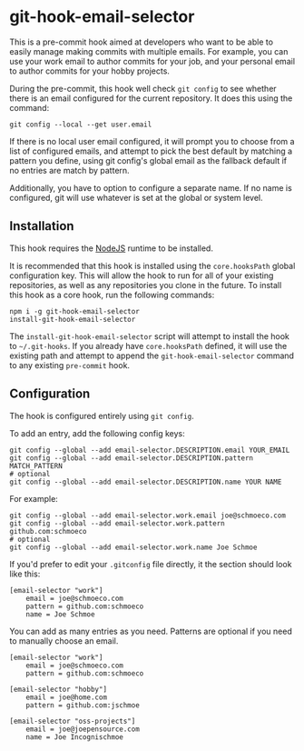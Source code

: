 # git-hook-email-selector

This is a pre-commit hook aimed at developers who want to be able to
easily manage making commits with multiple emails. For example, you can
use your work email to author commits for your job, and your personal
email to author commits for your hobby projects.

During the pre-commit, this hook well check `git config` to see whether
there is an email configured for the current repository. It does this
using the command:

```
git config --local --get user.email
```

If there is no local user email configured, it will prompt you to choose
from a list of configured emails, and attempt to pick the best default
by matching a pattern you define, using git config's global email as the
fallback default if no entries are match by pattern.

Additionally, you have to option to configure a separate name. If no
name is configured, git will use whatever is set at the global or system
level.

## Installation

This hook requires the [NodeJS](https://nodejs.org/) runtime to be
installed.

It is recommended that this hook is installed using the `core.hooksPath`
global configuration key. This will allow the hook to run for all of
your existing repositories, as well as any repositories you clone in the
future. To install this hook as a core hook, run the following commands:

```
npm i -g git-hook-email-selector
install-git-hook-email-selector
```

The `install-git-hook-email-selector` script will attempt to install the
hook to `~/.git-hooks`. If you already have `core.hooksPath` defined, it
will use the existing path and attempt to append the
`git-hook-email-selector` command to any existing `pre-commit` hook.

## Configuration

The hook is configured entirely using `git config`.

To add an entry, add the following config keys:

```
git config --global --add email-selector.DESCRIPTION.email YOUR_EMAIL
git config --global --add email-selector.DESCRIPTION.pattern MATCH_PATTERN
# optional
git config --global --add email-selector.DESCRIPTION.name YOUR NAME
```

For example:
```
git config --global --add email-selector.work.email joe@schmoeco.com
git config --global --add email-selector.work.pattern github.com:schmoeco
# optional
git config --global --add email-selector.work.name Joe Schmoe
```

If you'd prefer to edit your `.gitconfig` file directly, it the section
should look like this:

```
[email-selector "work"]
    email = joe@schmoeco.com
    pattern = github.com:schmoeco
    name = Joe Schmoe
```

You can add as many entries as you need. Patterns are optional if you
need to manually choose an email.

```
[email-selector "work"]
    email = joe@schmoeco.com
    pattern = github.com:schmoeco

[email-selector "hobby"]
    email = joe@home.com
    pattern = github.com:jschmoe

[email-selector "oss-projects"]
    email = joe@joepensource.com
    name = Joe Incognischmoe
```

